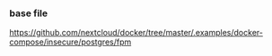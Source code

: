 ### base file
https://github.com/nextcloud/docker/tree/master/.examples/docker-compose/insecure/postgres/fpm
